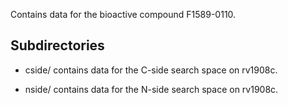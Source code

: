 Contains data for the bioactive compound F1589-0110.

## Subdirectories

- cside/ contains data for the C-side search space on rv1908c.

- nside/ contains data for the N-side search space on rv1908c.

